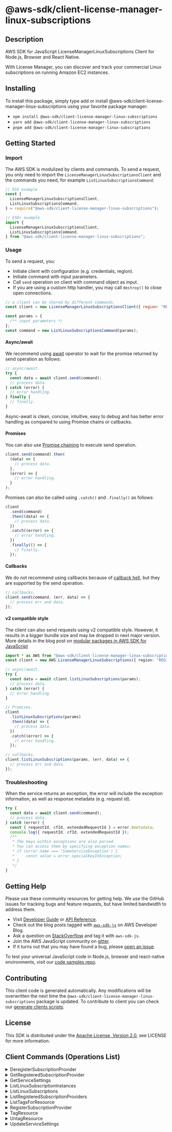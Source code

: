 <!-- generated file, do not edit directly -->

# @aws-sdk/client-license-manager-linux-subscriptions

## Description

AWS SDK for JavaScript LicenseManagerLinuxSubscriptions Client for Node.js, Browser and React Native.

<p>With License Manager, you can discover and track your commercial Linux subscriptions on running
Amazon EC2 instances.</p>

## Installing

To install this package, simply type add or install @aws-sdk/client-license-manager-linux-subscriptions
using your favorite package manager:

- `npm install @aws-sdk/client-license-manager-linux-subscriptions`
- `yarn add @aws-sdk/client-license-manager-linux-subscriptions`
- `pnpm add @aws-sdk/client-license-manager-linux-subscriptions`

## Getting Started

### Import

The AWS SDK is modulized by clients and commands.
To send a request, you only need to import the `LicenseManagerLinuxSubscriptionsClient` and
the commands you need, for example `ListLinuxSubscriptionsCommand`:

```js
// ES5 example
const {
  LicenseManagerLinuxSubscriptionsClient,
  ListLinuxSubscriptionsCommand,
} = require("@aws-sdk/client-license-manager-linux-subscriptions");
```

```ts
// ES6+ example
import {
  LicenseManagerLinuxSubscriptionsClient,
  ListLinuxSubscriptionsCommand,
} from "@aws-sdk/client-license-manager-linux-subscriptions";
```

### Usage

To send a request, you:

- Initiate client with configuration (e.g. credentials, region).
- Initiate command with input parameters.
- Call `send` operation on client with command object as input.
- If you are using a custom http handler, you may call `destroy()` to close open connections.

```js
// a client can be shared by different commands.
const client = new LicenseManagerLinuxSubscriptionsClient({ region: "REGION" });

const params = {
  /** input parameters */
};
const command = new ListLinuxSubscriptionsCommand(params);
```

#### Async/await

We recommend using [await](https://developer.mozilla.org/en-US/docs/Web/JavaScript/Reference/Operators/await)
operator to wait for the promise returned by send operation as follows:

```js
// async/await.
try {
  const data = await client.send(command);
  // process data.
} catch (error) {
  // error handling.
} finally {
  // finally.
}
```

Async-await is clean, concise, intuitive, easy to debug and has better error handling
as compared to using Promise chains or callbacks.

#### Promises

You can also use [Promise chaining](https://developer.mozilla.org/en-US/docs/Web/JavaScript/Guide/Using_promises#chaining)
to execute send operation.

```js
client.send(command).then(
  (data) => {
    // process data.
  },
  (error) => {
    // error handling.
  }
);
```

Promises can also be called using `.catch()` and `.finally()` as follows:

```js
client
  .send(command)
  .then((data) => {
    // process data.
  })
  .catch((error) => {
    // error handling.
  })
  .finally(() => {
    // finally.
  });
```

#### Callbacks

We do not recommend using callbacks because of [callback hell](http://callbackhell.com/),
but they are supported by the send operation.

```js
// callbacks.
client.send(command, (err, data) => {
  // process err and data.
});
```

#### v2 compatible style

The client can also send requests using v2 compatible style.
However, it results in a bigger bundle size and may be dropped in next major version. More details in the blog post
on [modular packages in AWS SDK for JavaScript](https://aws.amazon.com/blogs/developer/modular-packages-in-aws-sdk-for-javascript/)

```ts
import * as AWS from "@aws-sdk/client-license-manager-linux-subscriptions";
const client = new AWS.LicenseManagerLinuxSubscriptions({ region: "REGION" });

// async/await.
try {
  const data = await client.listLinuxSubscriptions(params);
  // process data.
} catch (error) {
  // error handling.
}

// Promises.
client
  .listLinuxSubscriptions(params)
  .then((data) => {
    // process data.
  })
  .catch((error) => {
    // error handling.
  });

// callbacks.
client.listLinuxSubscriptions(params, (err, data) => {
  // process err and data.
});
```

### Troubleshooting

When the service returns an exception, the error will include the exception information,
as well as response metadata (e.g. request id).

```js
try {
  const data = await client.send(command);
  // process data.
} catch (error) {
  const { requestId, cfId, extendedRequestId } = error.$metadata;
  console.log({ requestId, cfId, extendedRequestId });
  /**
   * The keys within exceptions are also parsed.
   * You can access them by specifying exception names:
   * if (error.name === 'SomeServiceException') {
   *     const value = error.specialKeyInException;
   * }
   */
}
```

## Getting Help

Please use these community resources for getting help.
We use the GitHub issues for tracking bugs and feature requests, but have limited bandwidth to address them.

- Visit [Developer Guide](https://docs.aws.amazon.com/sdk-for-javascript/v3/developer-guide/welcome.html)
  or [API Reference](https://docs.aws.amazon.com/AWSJavaScriptSDK/v3/latest/index.html).
- Check out the blog posts tagged with [`aws-sdk-js`](https://aws.amazon.com/blogs/developer/tag/aws-sdk-js/)
  on AWS Developer Blog.
- Ask a question on [StackOverflow](https://stackoverflow.com/questions/tagged/aws-sdk-js) and tag it with `aws-sdk-js`.
- Join the AWS JavaScript community on [gitter](https://gitter.im/aws/aws-sdk-js-v3).
- If it turns out that you may have found a bug, please [open an issue](https://github.com/aws/aws-sdk-js-v3/issues/new/choose).

To test your universal JavaScript code in Node.js, browser and react-native environments,
visit our [code samples repo](https://github.com/aws-samples/aws-sdk-js-tests).

## Contributing

This client code is generated automatically. Any modifications will be overwritten the next time the `@aws-sdk/client-license-manager-linux-subscriptions` package is updated.
To contribute to client you can check our [generate clients scripts](https://github.com/aws/aws-sdk-js-v3/tree/main/scripts/generate-clients).

## License

This SDK is distributed under the
[Apache License, Version 2.0](http://www.apache.org/licenses/LICENSE-2.0),
see LICENSE for more information.

## Client Commands (Operations List)

<details>
<summary>
DeregisterSubscriptionProvider
</summary>

[Command API Reference](https://docs.aws.amazon.com/AWSJavaScriptSDK/v3/latest/client/license-manager-linux-subscriptions/command/DeregisterSubscriptionProviderCommand/) / [Input](https://docs.aws.amazon.com/AWSJavaScriptSDK/v3/latest/Package/-aws-sdk-client-license-manager-linux-subscriptions/Interface/DeregisterSubscriptionProviderCommandInput/) / [Output](https://docs.aws.amazon.com/AWSJavaScriptSDK/v3/latest/Package/-aws-sdk-client-license-manager-linux-subscriptions/Interface/DeregisterSubscriptionProviderCommandOutput/)

</details>
<details>
<summary>
GetRegisteredSubscriptionProvider
</summary>

[Command API Reference](https://docs.aws.amazon.com/AWSJavaScriptSDK/v3/latest/client/license-manager-linux-subscriptions/command/GetRegisteredSubscriptionProviderCommand/) / [Input](https://docs.aws.amazon.com/AWSJavaScriptSDK/v3/latest/Package/-aws-sdk-client-license-manager-linux-subscriptions/Interface/GetRegisteredSubscriptionProviderCommandInput/) / [Output](https://docs.aws.amazon.com/AWSJavaScriptSDK/v3/latest/Package/-aws-sdk-client-license-manager-linux-subscriptions/Interface/GetRegisteredSubscriptionProviderCommandOutput/)

</details>
<details>
<summary>
GetServiceSettings
</summary>

[Command API Reference](https://docs.aws.amazon.com/AWSJavaScriptSDK/v3/latest/client/license-manager-linux-subscriptions/command/GetServiceSettingsCommand/) / [Input](https://docs.aws.amazon.com/AWSJavaScriptSDK/v3/latest/Package/-aws-sdk-client-license-manager-linux-subscriptions/Interface/GetServiceSettingsCommandInput/) / [Output](https://docs.aws.amazon.com/AWSJavaScriptSDK/v3/latest/Package/-aws-sdk-client-license-manager-linux-subscriptions/Interface/GetServiceSettingsCommandOutput/)

</details>
<details>
<summary>
ListLinuxSubscriptionInstances
</summary>

[Command API Reference](https://docs.aws.amazon.com/AWSJavaScriptSDK/v3/latest/client/license-manager-linux-subscriptions/command/ListLinuxSubscriptionInstancesCommand/) / [Input](https://docs.aws.amazon.com/AWSJavaScriptSDK/v3/latest/Package/-aws-sdk-client-license-manager-linux-subscriptions/Interface/ListLinuxSubscriptionInstancesCommandInput/) / [Output](https://docs.aws.amazon.com/AWSJavaScriptSDK/v3/latest/Package/-aws-sdk-client-license-manager-linux-subscriptions/Interface/ListLinuxSubscriptionInstancesCommandOutput/)

</details>
<details>
<summary>
ListLinuxSubscriptions
</summary>

[Command API Reference](https://docs.aws.amazon.com/AWSJavaScriptSDK/v3/latest/client/license-manager-linux-subscriptions/command/ListLinuxSubscriptionsCommand/) / [Input](https://docs.aws.amazon.com/AWSJavaScriptSDK/v3/latest/Package/-aws-sdk-client-license-manager-linux-subscriptions/Interface/ListLinuxSubscriptionsCommandInput/) / [Output](https://docs.aws.amazon.com/AWSJavaScriptSDK/v3/latest/Package/-aws-sdk-client-license-manager-linux-subscriptions/Interface/ListLinuxSubscriptionsCommandOutput/)

</details>
<details>
<summary>
ListRegisteredSubscriptionProviders
</summary>

[Command API Reference](https://docs.aws.amazon.com/AWSJavaScriptSDK/v3/latest/client/license-manager-linux-subscriptions/command/ListRegisteredSubscriptionProvidersCommand/) / [Input](https://docs.aws.amazon.com/AWSJavaScriptSDK/v3/latest/Package/-aws-sdk-client-license-manager-linux-subscriptions/Interface/ListRegisteredSubscriptionProvidersCommandInput/) / [Output](https://docs.aws.amazon.com/AWSJavaScriptSDK/v3/latest/Package/-aws-sdk-client-license-manager-linux-subscriptions/Interface/ListRegisteredSubscriptionProvidersCommandOutput/)

</details>
<details>
<summary>
ListTagsForResource
</summary>

[Command API Reference](https://docs.aws.amazon.com/AWSJavaScriptSDK/v3/latest/client/license-manager-linux-subscriptions/command/ListTagsForResourceCommand/) / [Input](https://docs.aws.amazon.com/AWSJavaScriptSDK/v3/latest/Package/-aws-sdk-client-license-manager-linux-subscriptions/Interface/ListTagsForResourceCommandInput/) / [Output](https://docs.aws.amazon.com/AWSJavaScriptSDK/v3/latest/Package/-aws-sdk-client-license-manager-linux-subscriptions/Interface/ListTagsForResourceCommandOutput/)

</details>
<details>
<summary>
RegisterSubscriptionProvider
</summary>

[Command API Reference](https://docs.aws.amazon.com/AWSJavaScriptSDK/v3/latest/client/license-manager-linux-subscriptions/command/RegisterSubscriptionProviderCommand/) / [Input](https://docs.aws.amazon.com/AWSJavaScriptSDK/v3/latest/Package/-aws-sdk-client-license-manager-linux-subscriptions/Interface/RegisterSubscriptionProviderCommandInput/) / [Output](https://docs.aws.amazon.com/AWSJavaScriptSDK/v3/latest/Package/-aws-sdk-client-license-manager-linux-subscriptions/Interface/RegisterSubscriptionProviderCommandOutput/)

</details>
<details>
<summary>
TagResource
</summary>

[Command API Reference](https://docs.aws.amazon.com/AWSJavaScriptSDK/v3/latest/client/license-manager-linux-subscriptions/command/TagResourceCommand/) / [Input](https://docs.aws.amazon.com/AWSJavaScriptSDK/v3/latest/Package/-aws-sdk-client-license-manager-linux-subscriptions/Interface/TagResourceCommandInput/) / [Output](https://docs.aws.amazon.com/AWSJavaScriptSDK/v3/latest/Package/-aws-sdk-client-license-manager-linux-subscriptions/Interface/TagResourceCommandOutput/)

</details>
<details>
<summary>
UntagResource
</summary>

[Command API Reference](https://docs.aws.amazon.com/AWSJavaScriptSDK/v3/latest/client/license-manager-linux-subscriptions/command/UntagResourceCommand/) / [Input](https://docs.aws.amazon.com/AWSJavaScriptSDK/v3/latest/Package/-aws-sdk-client-license-manager-linux-subscriptions/Interface/UntagResourceCommandInput/) / [Output](https://docs.aws.amazon.com/AWSJavaScriptSDK/v3/latest/Package/-aws-sdk-client-license-manager-linux-subscriptions/Interface/UntagResourceCommandOutput/)

</details>
<details>
<summary>
UpdateServiceSettings
</summary>

[Command API Reference](https://docs.aws.amazon.com/AWSJavaScriptSDK/v3/latest/client/license-manager-linux-subscriptions/command/UpdateServiceSettingsCommand/) / [Input](https://docs.aws.amazon.com/AWSJavaScriptSDK/v3/latest/Package/-aws-sdk-client-license-manager-linux-subscriptions/Interface/UpdateServiceSettingsCommandInput/) / [Output](https://docs.aws.amazon.com/AWSJavaScriptSDK/v3/latest/Package/-aws-sdk-client-license-manager-linux-subscriptions/Interface/UpdateServiceSettingsCommandOutput/)

</details>
